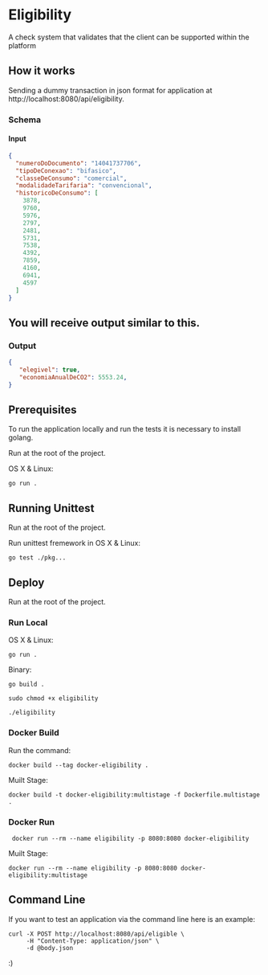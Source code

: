 # Eligibility

A check system that validates that the client can be supported within the platform

## How it works

Sending a dummy transaction in json format for application at http://localhost:8080/api/eligibility.

### Schema

#### Input

```json
{
  "numeroDoDocumento": "14041737706",
  "tipoDeConexao": "bifasico",
  "classeDeConsumo": "comercial",
  "modalidadeTarifaria": "convencional",
  "historicoDeConsumo": [
    3878,
    9760,
    5976,
    2797,
    2481,
    5731,
    7538,
    4392,
    7859,
    4160,
    6941,
    4597 
  ]
}
```

## You will receive output similar to this.

### Output

```json
{
   "elegivel": true,
   "economiaAnualDeCO2": 5553.24,
}
```

## Prerequisites

To run the application locally and run the tests it is necessary to install golang.

Run at the root of the project.

OS X & Linux:
```
go run .
```

## Running Unittest

Run at the root of the project.


Run unittest fremework in OS X & Linux:
```
go test ./pkg...
```

## Deploy

Run at the root of the project.

### Run Local

OS X & Linux:
```
go run .
```

Binary:
```
go build .

sudo chmod +x eligibility

./eligibility
```

### Docker Build

Run the command:
```
docker build --tag docker-eligibility .
```

Muilt Stage:
``` 
docker build -t docker-eligibility:multistage -f Dockerfile.multistage .
```

### Docker Run

```
 docker run --rm --name eligibility -p 8080:8080 docker-eligibility
```

Muilt Stage:
```
docker run --rm --name eligibility -p 8080:8080 docker-eligibility:multistage
```
## Command Line

If you want to test an application via the command line here is an example:

```
curl -X POST http://localhost:8080/api/eligible \
     -H "Content-Type: application/json" \
     -d @body.json 
```
:)
